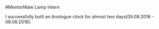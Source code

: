 #MentorMate Lamp Intern

I successfully built an Anologue clock for almost two days(05.08.2016 - 08.08.2016).
